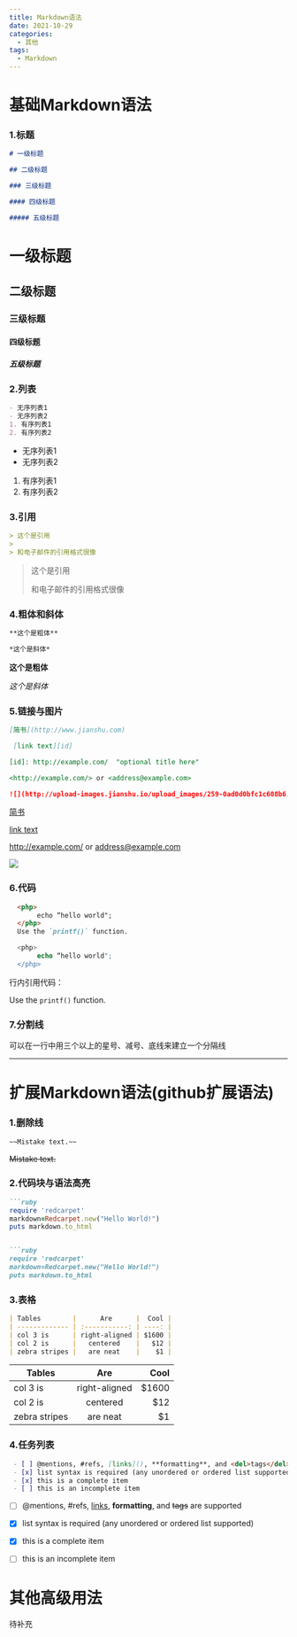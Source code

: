 ```yaml
---
title: Markdown语法
date: 2021-10-29
categories:
  - 其他
tags:
  - Markdown  
---
```


# 基础Markdown语法

### 1.标题

```markdown
# 一级标题

## 二级标题

### 三级标题

#### 四级标题

##### 五级标题
```

# 一级标题
## 二级标题
### 三级标题
#### 四级标题
##### 五级标题


### 2.列表

```markdown
- 无序列表1
- 无序列表2
1. 有序列表1
2. 有序列表2
```

- 无序列表1
- 无序列表2
1. 有序列表1
2. 有序列表2


### 3.引用

```markdown
> 这个是引用
>
> 和电子邮件的引用格式很像
```

> 这个是引用
>
> 和电子邮件的引用格式很像


### 4.粗体和斜体

```markdown
**这个是粗体**

*这个是斜体*
```

**这个是粗体**

*这个是斜体*



### 5.链接与图片

```markdown
[简书](http://www.jianshu.com)

 [link text][id]

[id]: http://example.com/  "optional title here"

<http://example.com/> or <address@example.com>

![](http://upload-images.jianshu.io/upload_images/259-0ad0d0bfc1c608b6.jpg?imageMogr2/auto-orient/strip%7CimageView2/2/w/1240)
```

[简书](http://www.jianshu.com)

 [link text][id]

[id]: http://example.com/  "optional title here"

<http://example.com/> or <address@example.com>

![](http://upload-images.jianshu.io/upload_images/259-0ad0d0bfc1c608b6.jpg?imageMogr2/auto-orient/strip%7CimageView2/2/w/1240)



### 6.代码

```markdown
  <php>
       echo “hello world";
  </php>
  Use the `printf()` function.
```

```php
  <php>
       echo “hello world";
  </php>
```

行内引用代码：

Use the `printf()` function.



### 7.分割线

可以在一行中用三个以上的星号、减号、底线来建立一个分隔线

---




# 扩展Markdown语法(github扩展语法)

### 1.删除线

```markdown
~~Mistake text.~~
```

~~Mistake text.~~



### 2.代码块与语法高亮

```markdown
```ruby
require 'redcarpet'
markdown=Redcarpet.new("Hello World!")
puts markdown.to_html
```
```ruby

```ruby
require 'redcarpet'
markdown=Redcarpet.new("Hello World!")
puts markdown.to_html
```




### 3.表格

```markdown
| Tables        |      Are      |  Cool |
| ------------- | :-----------: | ----: |
| col 3 is      | right-aligned | $1600 |
| col 2 is      |   centered    |   $12 |
| zebra stripes |   are neat    |    $1 |
```

| Tables        |      Are      |  Cool |
| ------------- | :-----------: | ----: |
| col 3 is      | right-aligned | $1600 |
| col 2 is      |   centered    |   $12 |
| zebra stripes |   are neat    |    $1 |




### 4.任务列表

```markdown
 - [ ] @mentions, #refs, [links](), **formatting**, and <del>tags</del> are supported
 - [x] list syntax is required (any unordered or ordered list supported)
 - [x] this is a complete item
 - [ ] this is an incomplete item
```

 - [ ] @mentions, #refs, [links](), **formatting**, and <del>tags</del> are supported
 - [x] list syntax is required (any unordered or ordered list supported)
 - [x] this is a complete item
 - [ ] this is an incomplete item





# 其他高级用法

待补充
